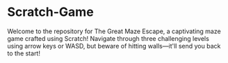 # Scratch-Game
Welcome to the repository for The Great Maze Escape, a captivating maze game crafted using Scratch!
Navigate through three challenging levels using arrow keys or WASD, but beware of hitting walls—it'll send you back to the start! 
